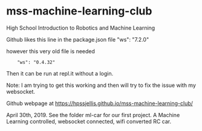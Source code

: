 # mss-machine-learning-club

High School Introduction to Robotics and Machine Learning


Github likes this line in the package.json file
    "ws": "7.2.0"

however this very old file is needed

```
    "ws": "0.4.32"

```
Then it can be run at repl.it without a login.




Note: I am trying to get this working and then will try to fix the issue with my websocket.

Github webpage at https://hpssjellis.github.io/mss-machine-learning-club/



April 30th, 2019. See the folder ml-car for our first project. A Machine Learning controlled, websocket connected,  wifi converted RC car.
